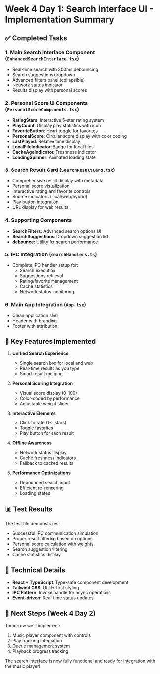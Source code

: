 # Week 4 Day 1: Search Interface UI - Implementation Summary

## ✅ Completed Tasks

### 1. **Main Search Interface Component** (`EnhancedSearchInterface.tsx`)
- Real-time search with 300ms debouncing
- Search suggestions dropdown
- Advanced filters panel (collapsible)
- Network status indicator
- Results display with personal scores

### 2. **Personal Score UI Components** (`PersonalScoreComponents.tsx`)
- **RatingStars**: Interactive 5-star rating system
- **PlayCount**: Display play statistics with icon
- **FavoriteButton**: Heart toggle for favorites
- **PersonalScore**: Circular score display with color coding
- **LastPlayed**: Relative time display
- **LocalFileIndicator**: Badge for local files
- **CacheAgeIndicator**: Freshness indicator
- **LoadingSpinner**: Animated loading state

### 3. **Search Result Card** (`SearchResultCard.tsx`)
- Comprehensive result display with metadata
- Personal score visualization
- Interactive rating and favorite controls
- Source indicators (local/web/hybrid)
- Play button integration
- URL display for web results

### 4. **Supporting Components**
- **SearchFilters**: Advanced search options UI
- **SearchSuggestions**: Dropdown suggestion list
- **debounce**: Utility for search performance

### 5. **IPC Integration** (`searchHandlers.ts`)
- Complete IPC handler setup for:
  - Search execution
  - Suggestions retrieval
  - Rating/favorite management
  - Cache statistics
  - Network status monitoring

### 6. **Main App Integration** (`App.tsx`)
- Clean application shell
- Header with branding
- Footer with attribution

## 🎯 Key Features Implemented

1. **Unified Search Experience**
   - Single search box for local and web
   - Real-time results as you type
   - Smart result merging

2. **Personal Scoring Integration**
   - Visual score display (0-100)
   - Color-coded by performance
   - Adjustable weight slider

3. **Interactive Elements**
   - Click to rate (1-5 stars)
   - Toggle favorites
   - Play button for each result

4. **Offline Awareness**
   - Network status display
   - Cache freshness indicators
   - Fallback to cached results

5. **Performance Optimizations**
   - Debounced search input
   - Efficient re-rendering
   - Loading states

## 📊 Test Results

The test file demonstrates:
- Successful IPC communication simulation
- Proper result filtering based on options
- Personal score calculation with weights
- Search suggestion filtering
- Cache statistics display

## 🔧 Technical Details

- **React + TypeScript**: Type-safe component development
- **Tailwind CSS**: Utility-first styling
- **IPC Pattern**: Invoke/handle for async operations
- **Event-driven**: Real-time status updates

## 📝 Next Steps (Week 4 Day 2)

Tomorrow we'll implement:
1. Music player component with controls
2. Play tracking integration
3. Queue management system
4. Playback progress tracking

The search interface is now fully functional and ready for integration with the music player!